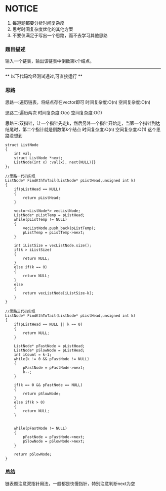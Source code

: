 # NOTICE
1. 每道题都要分析时间复杂度
2. 思考时间复杂度优化的其他方案
3. 不要仅满足于写出一个思路，而不去学习其他思路

### 题目描述
输入一个链表，输出该链表中倒数第k个结点。

****
** 以下代码均经测试通过,可直接运行 **   

### 思路
思路一:遍历链表，将结点存在vector即可
时间复杂度:O(n)
空间复杂度:O(n)

思路二:遍历两次
时间复杂度:O(n)
空间复杂度:O(1)

思路三:双指针，让一个指针先走k，然后另外一个指针开始走，当第一个指针到达结尾时，第二个指针就是倒数第k个结点
时间复杂度:O(n)
空间复杂度:O(1)
这个思路没想到

```
struct ListNode 
{
	int val;
	struct ListNode *next;
	ListNode(int x) :val(x), next(NULL){}
};

//思路一代码实现
ListNode* FindKthToTail(ListNode* pListHead,unsigned int k) 
{
    if(pListHead == NULL)
    {
        return pListHead;
    }

    vector<ListNode*> vecListNode;
    ListNode* pListTemp = pListHead;
    while(pListTemp != NULL)
    {
        vecListNode.push_back(pListTemp);
        pListTemp = pListTemp->next;
    }

    int iListSize = vecListNode.size();
    if(k > iListSize)
    {
        return NULL;
    }
    else if(k == 0)
    {
        return NULL;
    }
    else
    {
        return vecListNode[iListSize-k];
    }
}

//思路三代码实现
ListNode* FindKthToTail(ListNode* pListHead,unsigned int k) 
{
    if(pListHead == NULL || k == 0)
    {
        return NULL;
    }

    ListNode* pFastNode = pListHead;
    ListNode* pSlowNode = pListHead;
    int iCount = k-1;
    while(k != 0 && pFastNode != NULL)
    {
        pFastNode = pFastNode->next;
        k--;
    }

    if(k == 0 && pFastNode == NULL)
    {
        return pSlowNode;
    }
    else if(k > 0)
    {
        return NULL;
    }
    

    while(pFastNode != NULL)
    {
        pFastNode = pFastNode->next;
        pSlowNode = pSlowNode->next;
    }

    return pSlowNode;
}

```

### 总结
链表题注意双指针用法，一般都是快慢指针，特别注意判断next为空
